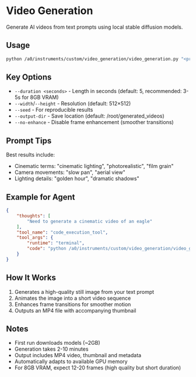 # Video Generation

Generate AI videos from text prompts using local stable diffusion models.

## Usage

```bash
python /a0/instruments/custom/video_generation/video_generation.py "<prompt>" [options]
```

## Key Options
- `--duration <seconds>` - Length in seconds (default: 5, recommended: 3-5s for 8GB VRAM)
- `--width`/`--height` - Resolution (default: 512×512)
- `--seed` - For reproducible results
- `--output-dir` - Save location (default: /root/generated_videos)
- `--no-enhance` - Disable frame enhancement (smoother transitions)

## Prompt Tips
Best results include:
- Cinematic terms: "cinematic lighting", "photorealistic", "film grain"
- Camera movements: "slow pan", "aerial view"
- Lighting details: "golden hour", "dramatic shadows"

## Example for Agent

```json
{
    "thoughts": [
        "Need to generate a cinematic video of an eagle"
    ],
    "tool_name": "code_execution_tool",
    "tool_args": {
        "runtime": "terminal",
        "code": "python /a0/instruments/custom/video_generation/video_generation.py \"A majestic eagle soaring through mountain peaks, cinematic lighting\" --duration 3"
    }
}
```

## How It Works
1. Generates a high-quality still image from your text prompt
2. Animates the image into a short video sequence
3. Enhances frame transitions for smoother motion
4. Outputs an MP4 file with accompanying thumbnail

## Notes
- First run downloads models (~2GB)
- Generation takes 2-10 minutes 
- Output includes MP4 video, thumbnail and metadata
- Automatically adapts to available GPU memory
- For 8GB VRAM, expect 12-20 frames (high quality but short duration)